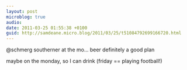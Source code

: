 ```yaml
---
layout: post
microblog: true
audio: 
date: 2011-03-25 01:55:38 +0100
guid: http://samdeane.micro.blog/2011/03/25/t51084792699166720.html
---
```

@schmerg southerner at the mo... beer definitely a good plan

maybe on the monday, so I can drink (friday == playing football!)
